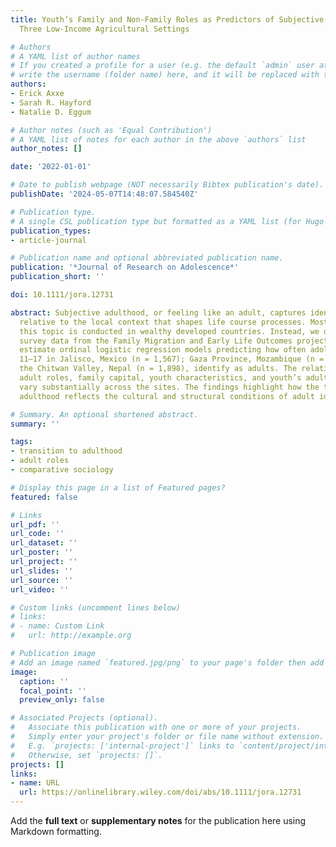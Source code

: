 ```yaml
---
title: Youth’s Family and Non-Family Roles as Predictors of Subjective Adulthood in
  Three Low-Income Agricultural Settings

# Authors
# A YAML list of author names
# If you created a profile for a user (e.g. the default `admin` user at `content/authors/admin/`), 
# write the username (folder name) here, and it will be replaced with their full name and linked to their profile.
authors:
- Erick Axxe
- Sarah R. Hayford
- Natalie D. Eggum

# Author notes (such as 'Equal Contribution')
# A YAML list of notes for each author in the above `authors` list
author_notes: []

date: '2022-01-01'

# Date to publish webpage (NOT necessarily Bibtex publication's date).
publishDate: '2024-05-07T14:48:07.584540Z'

# Publication type.
# A single CSL publication type but formatted as a YAML list (for Hugo requirements).
publication_types:
- article-journal

# Publication name and optional abbreviated publication name.
publication: '*Journal of Research on Adolescence*'
publication_short: ''

doi: 10.1111/jora.12731

abstract: Subjective adulthood, or feeling like an adult, captures identity development
  relative to the local context that shapes life course processes. Most research on
  this topic is conducted in wealthy developed countries. Instead, we draw on household-based
  survey data from the Family Migration and Early Life Outcomes project (FAMELO) to
  estimate ordinal logistic regression models predicting how often adolescents aged
  11–17 in Jalisco, Mexico (n = 1,567); Gaza Province, Mozambique (n = 1,368); and
  the Chitwan Valley, Nepal (n = 1,898), identify as adults. The relationships between
  adult roles, family capital, youth characteristics, and youth’s adult identities
  vary substantially across the sites. The findings highlight how the transition to
  adulthood reflects the cultural and structural conditions of adult identities.

# Summary. An optional shortened abstract.
summary: ''

tags:
- transition to adulthood
- adult roles
- comparative sociology

# Display this page in a list of Featured pages?
featured: false

# Links
url_pdf: ''
url_code: ''
url_dataset: ''
url_poster: ''
url_project: ''
url_slides: ''
url_source: ''
url_video: ''

# Custom links (uncomment lines below)
# links:
# - name: Custom Link
#   url: http://example.org

# Publication image
# Add an image named `featured.jpg/png` to your page's folder then add a caption below.
image:
  caption: ''
  focal_point: ''
  preview_only: false

# Associated Projects (optional).
#   Associate this publication with one or more of your projects.
#   Simply enter your project's folder or file name without extension.
#   E.g. `projects: ['internal-project']` links to `content/project/internal-project/index.md`.
#   Otherwise, set `projects: []`.
projects: []
links:
- name: URL
  url: https://onlinelibrary.wiley.com/doi/abs/10.1111/jora.12731
---
```


Add the **full text** or **supplementary notes** for the publication here using Markdown formatting.
